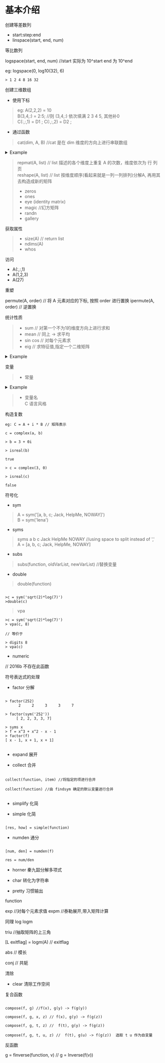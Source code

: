 # 基本介绍

创建等差数列

- start:step:end
- linspace(start, end, num)

等比数列

logspace(start, end, num)  //start 实际为 10^start end 为 10^end

eg: logspace(0, log10(32), 6)

`> 1 2 4 8 16 32`


创建三维数组

- 使用下标 
> eg: A(2,2,2) = 10  <br>
> B(3,4,:) = 2:5; //则 (3,4,:) 依次填满 2 3 4 5, 其他补0  <br>
> C(:,:,1) = D1 ; C(:,:,2) = D2 ;

- 通过函数

> cat(dim, A, B) //cat 是在 dim 维度的方向上进行串联数组  <br>

<details><summary>Example</summary> 

```
A = cat(4, [9 2;6 5], [7 1; 8 4]) 
A(:,:,1,1) =

     9     2
     6     5

A(:,:,1,2) =

     7     1
     8     4

# 在第4个维度方向上串联
```

</details>


> repmat(A, list) // list 描述的各个维度上重复 A 的次数，维度依次为 行 列 页  <br>
> reshape(A, list) // list 按维度顺序(看起来就是一列一列排列)分解A, 再用其去构造成新的矩阵  <br>
> - zeros
> - ones
> - eye  (identity matrix)
> - magic  //幻方矩阵 
> - randn
> - gallery

获取属性

> - size(A) // return list
> - ndims(A)
> - whos

访问

- A(:,:,1)
- A(1,2,3)
- A(27)

重塑

permute(A, order) // 将 A 元素对应的下标, 按照 order 进行置换
ipermute(A, order) // 逆置换

统计性质

> - sum     // 对第一个不为1的维度方向上进行求和
> - mean    // 同上 -> 求平均
> - sin cos // 对每个元素求
> - eig     // 求特征值,指定一个二维矩阵

<details><summary> Example </summary>


```
A = randn(2,5,2)

A(:,:,1) =

    0.5377   -2.2588    0.3188   -0.4336    3.5784
    1.8339    0.8622   -1.3077    0.3426    2.7694


A(:,:,2) =

   -1.3499    0.7254    0.7147   -0.1241    1.4090
    3.0349   -0.0631   -0.2050    1.4897    1.4172


eig(A(:,[1 2],1))

ans =

   0.6999 + 2.0288i
   0.6999 - 2.0288i

```

</details>

变量

> - 常量  <br>

<details><summary> Example </summary>

- i or j  // 虚数单位

- Inf or inf // 正无穷

- NaN    // 不定  如 0 * inf or 0 / 0 etc.

- pi

- eps   // 容差变量, 用于浮点数,比较相等 -> 类似无穷小量

- Realmin or realmin

- Realmax or realmax



</details>

> - 变量名  <br>
> C 语言风格


构造复数

```
eg: C = A + i * B // 矩阵表示

c = complex(a, b)

> b = 3 + 0i

> isreal(b)

true

> c = complex(3, 0)

> isreal(c)

false

```

符号化

- sym

> A = sym('[a, b, c; Jack, HelpMe, NOWAY]')  <br>
> B = sym('lena') 


- syms

> syms a b c Jack HelpMe NOWAY   //using space to split instead of ','  <br>
> A = [a, b, c; Jack, HelpMe, NOWAY]


- subs  

> subs(function, oldVarList, newVarList)  //替换变量

- double

> double(function)

```

>c = sym('sqrt(2)*log(7)')
>double(c)

```

> vpa

```
>c = sym('sqrt(2)*log(7)')
> vpa(c, 8)

// 等价于

> digits 8
> vpa(c)

```

- numeric

// 2016b 不存在此函数


符号表达式的处理

- factor 分解

```

> factor(252)
      2     2     3     3     7

> factor(sym('252'))
     [ 2, 2, 3, 3, 7]

> syms x
> f = x^3 + x^2 - x - 1
> factor(f)
[ x - 1, x + 1, x + 1]


```

- expand 展开

- collect 合并

```

collect(function, item) //将指定的项进行合并

collect(function) //由 findsym 确定的默认变量进行合并


```

- simplify  化简

- simple  化简

```

[res, how] = simple(function)

```

- numden  通分

```

[num, den] = numden(f)

res = num/den

```

- horner 秦九韶分解多项式

- char 转化为字符串

- pretty 习惯输出


function

exp //对每个元素求值
expm //泰勒展开,带入矩阵计算

同理 log logm

triu //抽取矩阵的上三角

[L exitflag] = logm(A) // exitflag


abs // 模长

conj // 共轭


清除

- clear 清除工作空间


复合函数

```

compose(f, g) //f(x), g(y) -> f(g(y))

compose(f, g, x, z) // f(x), g(y) -> f(g(z))

compose(f, g, t, z) //  f(t), g(y) -> f(g(z))  

compose(f, g, t, u, z) //  f(t), g(u) -> f(g(z))  选取 t u 作为自变量

```

反函数

g = finverse(function, v)  // g = Inverse(f(v))